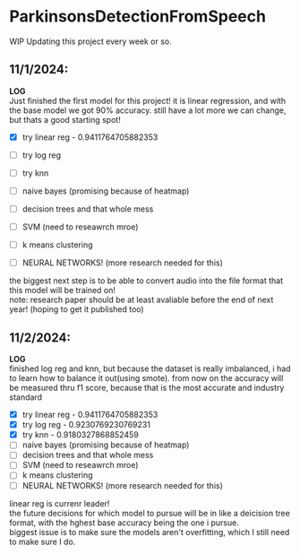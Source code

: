 # ParkinsonsDetectionFromSpeech
WIP
Updating this project every week or so.

## 11/1/2024:<br/> 
**LOG**<br/> 
Just finished the first model for this project! it is linear regression, and with the base model we got 90% accuracy. still have a lot more we can change, but thats a good starting spot!


- [x] try linear reg - 0.9411764705882353
- [ ] try log reg
- [ ] try knn
- [ ] naive bayes (promising because of heatmap)
- [ ] decision trees and that whole mess
- [ ] SVM (need to reseawrch mroe)
- [ ] k means clustering
- [ ] NEURAL NETWORKS! (more research needed for this)


the biggest next step is to be able to convert audio into the file format that this model will be trained on! <br/> 
note: research paper should be at least avaliable before the end of next year! (hoping to get it published too)

## 11/2/2024:<br/> 
**LOG**<br/> 
finished log reg and knn, but because the dataset is really imbalanced, i had to learn how to balance it out(using smote). from now on the accuracy will be measured thru f1 score, because that is the most accurate and industry standard


- [x] try linear reg - 0.9411764705882353
- [x] try log reg - 0.9230769230769231
- [x] try knn - 0.9180327868852459
- [ ] naive bayes (promising because of heatmap)
- [ ] decision trees and that whole mess
- [ ] SVM (need to reseawrch mroe)
- [ ] k means clustering
- [ ] NEURAL NETWORKS! (more research needed for this)<br/>

linear reg is currenr leader! <br/>
the future decisions for which model to pursue will be in like a deicision tree format, with the hghest base accuracy being the one i pursue.
<br/>
biggest issue is to make sure the models aren't overfitting, which I still need to make sure I do.
